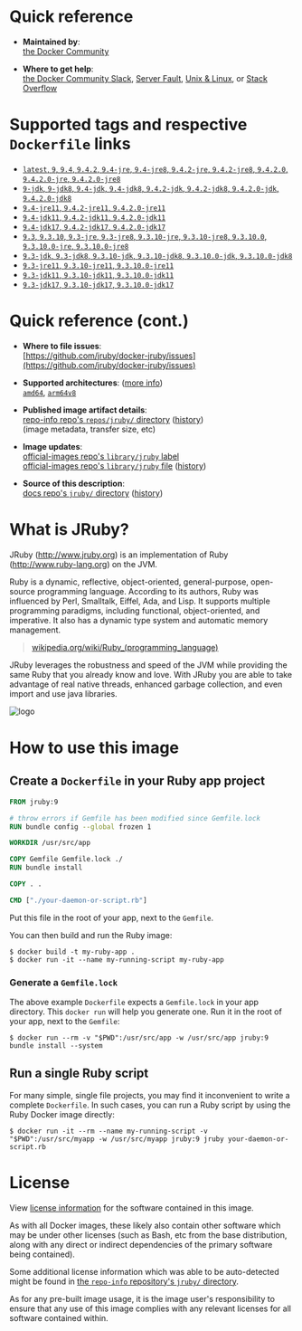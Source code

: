 <!--

********************************************************************************

WARNING:

    DO NOT EDIT "jruby/README.md"

    IT IS AUTO-GENERATED

    (from the other files in "jruby/" combined with a set of templates)

********************************************************************************

-->

# Quick reference

-	**Maintained by**:  
	[the Docker Community](https://github.com/jruby/docker-jruby)

-	**Where to get help**:  
	[the Docker Community Slack](https://dockr.ly/comm-slack), [Server Fault](https://serverfault.com/help/on-topic), [Unix & Linux](https://unix.stackexchange.com/help/on-topic), or [Stack Overflow](https://stackoverflow.com/help/on-topic)

# Supported tags and respective `Dockerfile` links

-	[`latest`, `9`, `9.4`, `9.4.2`, `9.4-jre`, `9.4-jre8`, `9.4.2-jre`, `9.4.2-jre8`, `9.4.2.0`, `9.4.2.0-jre`, `9.4.2.0-jre8`](https://github.com/jruby/docker-jruby/blob/4cd6f9e7d6b5a1ede66beb818a8b343e1eb14631/9.4/jre8/Dockerfile)
-	[`9-jdk`, `9-jdk8`, `9.4-jdk`, `9.4-jdk8`, `9.4.2-jdk`, `9.4.2-jdk8`, `9.4.2.0-jdk`, `9.4.2.0-jdk8`](https://github.com/jruby/docker-jruby/blob/4cd6f9e7d6b5a1ede66beb818a8b343e1eb14631/9.4/jdk8/Dockerfile)
-	[`9.4-jre11`, `9.4.2-jre11`, `9.4.2.0-jre11`](https://github.com/jruby/docker-jruby/blob/4cd6f9e7d6b5a1ede66beb818a8b343e1eb14631/9.4/jre11/Dockerfile)
-	[`9.4-jdk11`, `9.4.2-jdk11`, `9.4.2.0-jdk11`](https://github.com/jruby/docker-jruby/blob/4cd6f9e7d6b5a1ede66beb818a8b343e1eb14631/9.4/jdk11/Dockerfile)
-	[`9.4-jdk17`, `9.4.2-jdk17`, `9.4.2.0-jdk17`](https://github.com/jruby/docker-jruby/blob/4cd6f9e7d6b5a1ede66beb818a8b343e1eb14631/9.4/jdk17/Dockerfile)
-	[`9.3`, `9.3.10`, `9.3-jre`, `9.3-jre8`, `9.3.10-jre`, `9.3.10-jre8`, `9.3.10.0`, `9.3.10.0-jre`, `9.3.10.0-jre8`](https://github.com/jruby/docker-jruby/blob/4cd6f9e7d6b5a1ede66beb818a8b343e1eb14631/9.3/jre8/Dockerfile)
-	[`9.3-jdk`, `9.3-jdk8`, `9.3.10-jdk`, `9.3.10-jdk8`, `9.3.10.0-jdk`, `9.3.10.0-jdk8`](https://github.com/jruby/docker-jruby/blob/4cd6f9e7d6b5a1ede66beb818a8b343e1eb14631/9.3/jdk8/Dockerfile)
-	[`9.3-jre11`, `9.3.10-jre11`, `9.3.10.0-jre11`](https://github.com/jruby/docker-jruby/blob/4cd6f9e7d6b5a1ede66beb818a8b343e1eb14631/9.3/jre11/Dockerfile)
-	[`9.3-jdk11`, `9.3.10-jdk11`, `9.3.10.0-jdk11`](https://github.com/jruby/docker-jruby/blob/4cd6f9e7d6b5a1ede66beb818a8b343e1eb14631/9.3/jdk11/Dockerfile)
-	[`9.3-jdk17`, `9.3.10-jdk17`, `9.3.10.0-jdk17`](https://github.com/jruby/docker-jruby/blob/4cd6f9e7d6b5a1ede66beb818a8b343e1eb14631/9.3/jdk17/Dockerfile)

# Quick reference (cont.)

-	**Where to file issues**:  
	[https://github.com/jruby/docker-jruby/issues](https://github.com/jruby/docker-jruby/issues)

-	**Supported architectures**: ([more info](https://github.com/docker-library/official-images#architectures-other-than-amd64))  
	[`amd64`](https://hub.docker.com/r/amd64/jruby/), [`arm64v8`](https://hub.docker.com/r/arm64v8/jruby/)

-	**Published image artifact details**:  
	[repo-info repo's `repos/jruby/` directory](https://github.com/docker-library/repo-info/blob/master/repos/jruby) ([history](https://github.com/docker-library/repo-info/commits/master/repos/jruby))  
	(image metadata, transfer size, etc)

-	**Image updates**:  
	[official-images repo's `library/jruby` label](https://github.com/docker-library/official-images/issues?q=label%3Alibrary%2Fjruby)  
	[official-images repo's `library/jruby` file](https://github.com/docker-library/official-images/blob/master/library/jruby) ([history](https://github.com/docker-library/official-images/commits/master/library/jruby))

-	**Source of this description**:  
	[docs repo's `jruby/` directory](https://github.com/docker-library/docs/tree/master/jruby) ([history](https://github.com/docker-library/docs/commits/master/jruby))

# What is JRuby?

JRuby (http://www.jruby.org) is an implementation of Ruby (http://www.ruby-lang.org) on the JVM.

Ruby is a dynamic, reflective, object-oriented, general-purpose, open-source programming language. According to its authors, Ruby was influenced by Perl, Smalltalk, Eiffel, Ada, and Lisp. It supports multiple programming paradigms, including functional, object-oriented, and imperative. It also has a dynamic type system and automatic memory management.

> [wikipedia.org/wiki/Ruby_(programming_language)](https://en.wikipedia.org/wiki/Ruby_%28programming_language%29)

JRuby leverages the robustness and speed of the JVM while providing the same Ruby that you already know and love. With JRuby you are able to take advantage of real native threads, enhanced garbage collection, and even import and use java libraries.

![logo](https://raw.githubusercontent.com/docker-library/docs/fbdaaa95f768de2cb4508dde956912f4081a824a/jruby/logo.png)

# How to use this image

## Create a `Dockerfile` in your Ruby app project

```dockerfile
FROM jruby:9

# throw errors if Gemfile has been modified since Gemfile.lock
RUN bundle config --global frozen 1

WORKDIR /usr/src/app

COPY Gemfile Gemfile.lock ./
RUN bundle install

COPY . .

CMD ["./your-daemon-or-script.rb"]
```

Put this file in the root of your app, next to the `Gemfile`.

You can then build and run the Ruby image:

```console
$ docker build -t my-ruby-app .
$ docker run -it --name my-running-script my-ruby-app
```

### Generate a `Gemfile.lock`

The above example `Dockerfile` expects a `Gemfile.lock` in your app directory. This `docker run` will help you generate one. Run it in the root of your app, next to the `Gemfile`:

```console
$ docker run --rm -v "$PWD":/usr/src/app -w /usr/src/app jruby:9 bundle install --system
```

## Run a single Ruby script

For many simple, single file projects, you may find it inconvenient to write a complete `Dockerfile`. In such cases, you can run a Ruby script by using the Ruby Docker image directly:

```console
$ docker run -it --rm --name my-running-script -v "$PWD":/usr/src/myapp -w /usr/src/myapp jruby:9 jruby your-daemon-or-script.rb
```

# License

View [license information](https://github.com/jruby/jruby/blob/master/COPYING) for the software contained in this image.

As with all Docker images, these likely also contain other software which may be under other licenses (such as Bash, etc from the base distribution, along with any direct or indirect dependencies of the primary software being contained).

Some additional license information which was able to be auto-detected might be found in [the `repo-info` repository's `jruby/` directory](https://github.com/docker-library/repo-info/tree/master/repos/jruby).

As for any pre-built image usage, it is the image user's responsibility to ensure that any use of this image complies with any relevant licenses for all software contained within.
